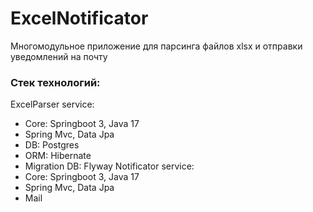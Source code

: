 # ExcelNotificator
Многомодульное приложение для парсинга файлов xlsx и отправки уведомлений на почту
### Стек технологий: 
ExcelParser service: 
- Core: Springboot 3, Java 17
- Spring Mvc, Data Jpa
- DB: Postgres
- ORM: Hibernate
- Migration DB: Flyway
Notificator service:
- Core: Springboot 3, Java 17
- Spring Mvc, Data Jpa
- Mail

